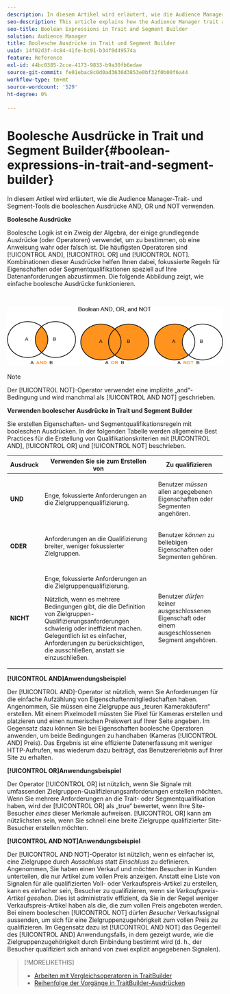 ```yaml
---
description: In diesem Artikel wird erläutert, wie die Audience Manager-Trait- und Segment-Tools die booleschen Ausdrücke AND, OR und NOT verwenden.
seo-description: This article explains how the Audience Manager trait and segment tools use the Boolean expressions AND, OR, and NOT.
seo-title: Boolean Expressions in Trait and Segment Builder
solution: Audience Manager
title: Boolesche Ausdrücke in Trait und Segment Builder
uuid: 14f02d3f-4c84-41fe-bc91-b34f0d49574a
feature: Reference
exl-id: 44bc0385-2cce-4173-9833-b9a30fb6edae
source-git-commit: fe01ebac8c0d0ad3630d3853e0bf32f0b00f6a44
workflow-type: tm+mt
source-wordcount: '529'
ht-degree: 0%

---
```


# Boolesche Ausdrücke in Trait und Segment Builder{#boolean-expressions-in-trait-and-segment-builder}

In diesem Artikel wird erläutert, wie die Audience Manager-Trait- und Segment-Tools die booleschen Ausdrücke AND, OR und NOT verwenden.

<!-- 

c_tb_boolean.xml

 -->

**Boolesche Ausdrücke**

Boolesche Logik ist ein Zweig der Algebra, der einige grundlegende Ausdrücke (oder Operatoren) verwendet, um zu bestimmen, ob eine Anweisung wahr oder falsch ist. Die häufigsten Operatoren sind [!UICONTROL AND], [!UICONTROL OR] und [!UICONTROL NOT]. Kombinationen dieser Ausdrücke helfen Ihnen dabei, fokussierte Regeln für Eigenschaften oder Segmentqualifikationen speziell auf Ihre Datenanforderungen abzustimmen. Die folgende Abbildung zeigt, wie einfache boolesche Ausdrücke funktionieren.

<br>

![](assets/BooleanOverview_small.png)

>[!NOTE]
>
>Der [!UICONTROL NOT]-Operator verwendet eine implizite „and“-Bedingung und wird manchmal als [!UICONTROL AND NOT] geschrieben.

**Verwenden boolescher Ausdrücke in Trait und Segment Builder**

Sie erstellen Eigenschaften- und Segmentqualifikationsregeln mit booleschen Ausdrücken. In der folgenden Tabelle werden allgemeine Best Practices für die Erstellung von Qualifikationskriterien mit [!UICONTROL AND], [!UICONTROL OR] und [!UICONTROL NOT] beschrieben.

<table id="table_C762872C98F54C4A86A2F1C840A86657"> 
 <thead> 
  <tr> 
   <th colname="col1" class="entry"> Ausdruck  </th> 
   <th colname="col2" class="entry"> Verwenden Sie sie zum Erstellen von </th> 
   <th colname="col3" class="entry"> Zu qualifizieren </th> 
  </tr>
 </thead>
 <tbody> 
  <tr> 
   <td colname="col1"> <p><b><span class="wintitle"> UND</span></b> </p> </td> 
   <td colname="col2"> <p>Enge, fokussierte Anforderungen an die Zielgruppenqualifizierung. </p> </td> 
   <td colname="col3"> <p>Benutzer <i>müssen</i> allen angegebenen Eigenschaften oder Segmenten angehören. </p> </td> 
  </tr> 
  <tr> 
   <td colname="col1"> <p><b><span class="wintitle"> ODER</span></b> </p> </td> 
   <td colname="col2"> <p>Anforderungen an die Qualifizierung breiter, weniger fokussierter Zielgruppen. </p> </td> 
   <td colname="col3"> <p>Benutzer <i>können</i> zu beliebigen Eigenschaften oder Segmenten gehören. </p> </td> 
  </tr> 
  <tr> 
   <td colname="col1"> <p><b><span class="wintitle"> NICHT</span></b> </p> </td> 
   <td colname="col2"> <p>Enge, fokussierte Anforderungen an die Zielgruppenqualifizierung. </p> <p>Nützlich, wenn es mehrere Bedingungen gibt, die die Definition von Zielgruppen-Qualifizierungsanforderungen schwierig oder ineffizient machen. Gelegentlich ist es einfacher, Anforderungen zu berücksichtigen, die ausschließen, anstatt sie einzuschließen. </p> </td> 
   <td colname="col3"> <p>Benutzer <i>dürfen</i> keiner ausgeschlossenen Eigenschaft oder einem ausgeschlossenen Segment angehören. </p> </td> 
  </tr> 
 </tbody> 
</table>

**[!UICONTROL AND]Anwendungsbeispiel**

Der [!UICONTROL AND]-Operator ist nützlich, wenn Sie Anforderungen für die einfache Aufzählung von Eigenschaftenmitgliedschaften haben. Angenommen, Sie müssen eine Zielgruppe aus „teuren Kamerakäufern“ erstellen. Mit einem Pixelmodell müssten Sie Pixel für Kameras erstellen und platzieren und einen numerischen Preiswert auf Ihrer Seite angeben. Im Gegensatz dazu können Sie bei Eigenschaften boolesche Operatoren anwenden, um beide Bedingungen zu handhaben (Kameras [!UICONTROL AND] Preis). Das Ergebnis ist eine effiziente Datenerfassung mit weniger HTTP-Aufrufen, was wiederum dazu beiträgt, das Benutzererlebnis auf Ihrer Site zu erhalten.

**[!UICONTROL OR]Anwendungsbeispiel**

Der Operator [!UICONTROL OR] ist nützlich, wenn Sie Signale mit umfassenden Zielgruppen-Qualifizierungsanforderungen erstellen möchten. Wenn Sie mehrere Anforderungen an die Trait- oder Segmentqualifikation haben, wird der [!UICONTROL OR] als „true“ bewertet, wenn Ihre Site-Besucher *eines* dieser Merkmale aufweisen. [!UICONTROL OR] kann am nützlichsten sein, wenn Sie schnell eine breite Zielgruppe qualifizierter Site-Besucher erstellen möchten.

**[!UICONTROL AND NOT]Anwendungsbeispiel**

Der [!UICONTROL AND NOT]-Operator ist nützlich, wenn es einfacher ist, eine Zielgruppe durch *Ausschluss* statt *Einschluss* zu definieren. Angenommen, Sie haben einen Verkauf und möchten Besucher in Kunden unterteilen, die nur Artikel zum vollen Preis anzeigen. Anstatt eine Liste von Signalen für alle qualifizierten Voll- oder Verkaufspreis-Artikel zu erstellen, kann es einfacher sein, Besucher zu qualifizieren, wenn sie *Verkaufspreis-Artikel gesehen*. Dies ist administrativ effizient, da Sie in der Regel weniger Verkaufspreis-Artikel haben als die, die zum vollen Preis angeboten werden. Bei einem booleschen [!UICONTROL NOT] dürfen *Besucher* Verkaufssignal aussenden, um sich für eine Zielgruppenzugehörigkeit zum vollen Preis zu qualifizieren. Im Gegensatz dazu ist [!UICONTROL AND NOT] das Gegenteil des [!UICONTROL AND] Anwendungsfalls, in dem gezeigt wurde, wie die Zielgruppenzugehörigkeit durch Einbindung bestimmt wird (d. h., der Besucher qualifiziert sich anhand von zwei explizit angegebenen Signalen).

>[!MORELIKETHIS]
>
>* [Arbeiten mit Vergleichsoperatoren in TraitBuilder](../features/traits/trait-comparison-operators.md)
>* [Reihenfolge der Vorgänge in TraitBuilder-Ausdrücken](../features/traits/trait-operator-precedence.md)
